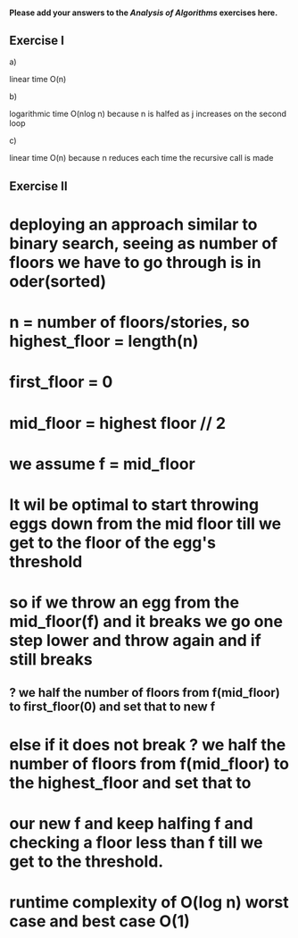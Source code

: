 #### Please add your answers to the **_Analysis of Algorithms_** exercises here.

## Exercise I

a)

linear time O(n)

b)

logarithmic time O(nlog n) because n is halfed as j increases on the second loop

c)

linear time O(n) because n reduces each time the recursive call is made

## Exercise II

# deploying an approach similar to binary search, seeing as number of floors we have to go through is in oder(sorted)

# n = number of floors/stories, so highest_floor = length(n)

# first_floor = 0

# mid_floor = highest floor // 2

# we assume f = mid_floor

# It wil be optimal to start throwing eggs down from the mid floor till we get to the floor of the egg's threshold

# so if we throw an egg from the mid_floor(f) and it breaks we go one step lower and throw again and if still breaks

## ? we half the number of floors from f(mid_floor) to first_floor(0) and set that to new f

# else if it does not break ? we half the number of floors from f(mid_floor) to the highest_floor and set that to

# our new f and keep halfing f and checking a floor less than f till we get to the threshold.

# runtime complexity of O(log n) worst case and best case O(1)
